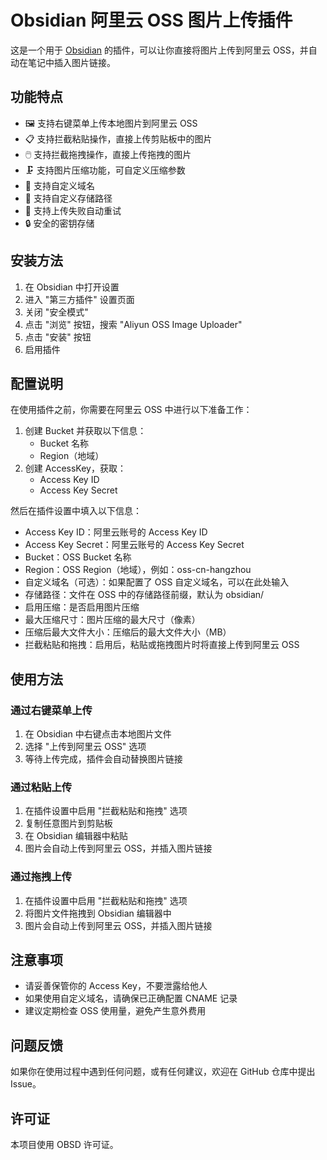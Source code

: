 # Obsidian 阿里云 OSS 图片上传插件

这是一个用于 [Obsidian](https://obsidian.md) 的插件，可以让你直接将图片上传到阿里云 OSS，并自动在笔记中插入图片链接。

## 功能特点

- 🖼️ 支持右键菜单上传本地图片到阿里云 OSS
- 📋 支持拦截粘贴操作，直接上传剪贴板中的图片
- 🖱️ 支持拦截拖拽操作，直接上传拖拽的图片
- 🗜️ 支持图片压缩功能，可自定义压缩参数
- 🔗 支持自定义域名
- 📁 支持自定义存储路径
- 🔄 支持上传失败自动重试
- 🔒 安全的密钥存储

## 安装方法

1. 在 Obsidian 中打开设置
2. 进入 "第三方插件" 设置页面
3. 关闭 "安全模式"
4. 点击 "浏览" 按钮，搜索 "Aliyun OSS Image Uploader"
5. 点击 "安装" 按钮
6. 启用插件

## 配置说明

在使用插件之前，你需要在阿里云 OSS 中进行以下准备工作：

1. 创建 Bucket 并获取以下信息：
   - Bucket 名称
   - Region（地域）
2. 创建 AccessKey，获取：
   - Access Key ID
   - Access Key Secret

然后在插件设置中填入以下信息：

- Access Key ID：阿里云账号的 Access Key ID
- Access Key Secret：阿里云账号的 Access Key Secret
- Bucket：OSS Bucket 名称
- Region：OSS Region（地域），例如：oss-cn-hangzhou
- 自定义域名（可选）：如果配置了 OSS 自定义域名，可以在此处输入
- 存储路径：文件在 OSS 中的存储路径前缀，默认为 obsidian/
- 启用压缩：是否启用图片压缩
- 最大压缩尺寸：图片压缩的最大尺寸（像素）
- 压缩后最大文件大小：压缩后的最大文件大小（MB）
- 拦截粘贴和拖拽：启用后，粘贴或拖拽图片时将直接上传到阿里云 OSS

## 使用方法

### 通过右键菜单上传

1. 在 Obsidian 中右键点击本地图片文件
2. 选择 "上传到阿里云 OSS" 选项
3. 等待上传完成，插件会自动替换图片链接

### 通过粘贴上传

1. 在插件设置中启用 "拦截粘贴和拖拽" 选项
2. 复制任意图片到剪贴板
3. 在 Obsidian 编辑器中粘贴
4. 图片会自动上传到阿里云 OSS，并插入图片链接

### 通过拖拽上传

1. 在插件设置中启用 "拦截粘贴和拖拽" 选项
2. 将图片文件拖拽到 Obsidian 编辑器中
3. 图片会自动上传到阿里云 OSS，并插入图片链接

## 注意事项

- 请妥善保管你的 Access Key，不要泄露给他人
- 如果使用自定义域名，请确保已正确配置 CNAME 记录
- 建议定期检查 OSS 使用量，避免产生意外费用

## 问题反馈

如果你在使用过程中遇到任何问题，或有任何建议，欢迎在 GitHub 仓库中提出 Issue。

## 许可证

本项目使用 OBSD 许可证。
